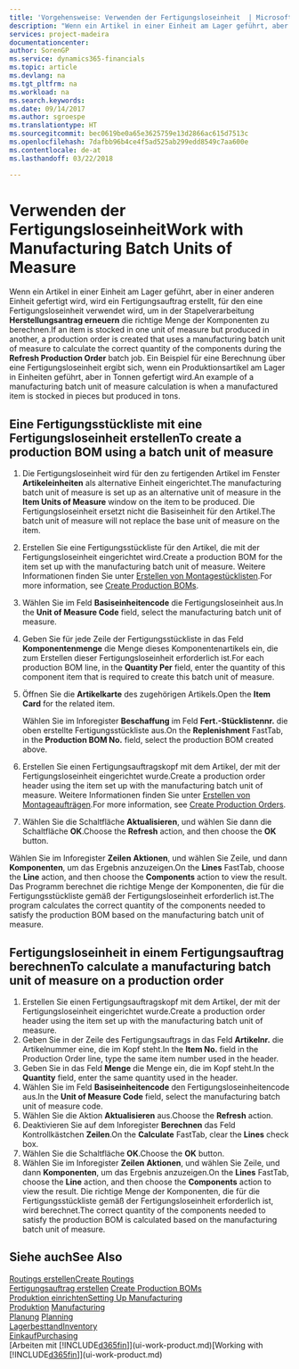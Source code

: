 ```yaml
---
title: 'Vorgehensweise: Verwenden der Fertigungsloseinheit  | Microsoft Docs'
description: "Wenn ein Artikel in einer Einheit am Lager geführt, aber in einer anderen Einheit gefertigt wird, kann ein Fertigungsauftrag erstellt werden, für den eine Fertigungsloseinheit verwendet wird, um in der Stapelverarbeitung  FA berechnen die richtige Menge der Komponenten zu berechnen. Ein Beispiel für eine Berechnung über eine Fertigungsloseinheit ergibt sich, wenn ein Produktionsartikel am Lager in Einheiten geführt, aber in Tonnen gefertigt wird."
services: project-madeira
documentationcenter: 
author: SorenGP
ms.service: dynamics365-financials
ms.topic: article
ms.devlang: na
ms.tgt_pltfrm: na
ms.workload: na
ms.search.keywords: 
ms.date: 09/14/2017
ms.author: sgroespe
ms.translationtype: HT
ms.sourcegitcommit: bec0619be0a65e3625759e13d2866ac615d7513c
ms.openlocfilehash: 7dafbb96b4ce4f5ad525ab299edd8549c7aa600e
ms.contentlocale: de-at
ms.lasthandoff: 03/22/2018

---
```

# <a name="work-with-manufacturing-batch-units-of-measure"></a><span data-ttu-id="c7098-104">Verwenden der Fertigungsloseinheit</span><span class="sxs-lookup"><span data-stu-id="c7098-104">Work with Manufacturing Batch Units of Measure</span></span>
<span data-ttu-id="c7098-105">Wenn ein Artikel in einer Einheit am Lager geführt, aber in einer anderen Einheit gefertigt wird, wird ein Fertigungsauftrag erstellt, für den eine Fertigungsloseinheit verwendet wird, um in der Stapelverarbeitung **Herstellungsantrag erneuern** die richtige Menge der Komponenten zu berechnen.</span><span class="sxs-lookup"><span data-stu-id="c7098-105">If an item is stocked in one unit of measure but produced in another, a production order is created that uses a manufacturing batch unit of measure to calculate the correct quantity of the components during the **Refresh Production Order** batch job.</span></span> <span data-ttu-id="c7098-106">Ein Beispiel für eine Berechnung über eine Fertigungsloseinheit ergibt sich, wenn ein Produktionsartikel am Lager in Einheiten geführt, aber in Tonnen gefertigt wird.</span><span class="sxs-lookup"><span data-stu-id="c7098-106">An example of a manufacturing batch unit of measure calculation is when a manufactured item is stocked in pieces but produced in tons.</span></span>  

## <a name="to-create-a-production-bom-using-a-batch-unit-of-measure"></a><span data-ttu-id="c7098-107">Eine Fertigungsstückliste mit eine Fertigungsloseinheit erstellen</span><span class="sxs-lookup"><span data-stu-id="c7098-107">To create a production BOM using a batch unit of measure</span></span>  
1.  <span data-ttu-id="c7098-108">Die Fertigungsloseinheit wird für den zu fertigenden Artikel im Fenster **Artikeleinheiten** als alternative Einheit eingerichtet.</span><span class="sxs-lookup"><span data-stu-id="c7098-108">The manufacturing batch unit of measure is set up as an alternative unit of measure in the **Item Units of Measure** window on the item to be produced.</span></span> <span data-ttu-id="c7098-109">Die Fertigungsloseinheit ersetzt nicht die Basiseinheit für den Artikel.</span><span class="sxs-lookup"><span data-stu-id="c7098-109">The batch unit of measure will not replace the base unit of measure on the item.</span></span>  
2.  <span data-ttu-id="c7098-110">Erstellen Sie eine Fertigungsstückliste für den Artikel, die mit der Fertigungsloseinheit eingerichtet wird.</span><span class="sxs-lookup"><span data-stu-id="c7098-110">Create a production BOM for the item set up with the manufacturing batch unit of measure.</span></span> <span data-ttu-id="c7098-111">Weitere Informationen finden Sie unter [Erstellen von Montagestücklisten](production-how-to-create-production-boms.md).</span><span class="sxs-lookup"><span data-stu-id="c7098-111">For more information, see [Create Production BOMs](production-how-to-create-production-boms.md).</span></span>  
3.  <span data-ttu-id="c7098-112">Wählen Sie im Feld **Basiseinheitencode** die Fertigungsloseinheit aus.</span><span class="sxs-lookup"><span data-stu-id="c7098-112">In the **Unit of Measure Code** field, select the manufacturing batch unit of measure.</span></span>  
4.  <span data-ttu-id="c7098-113">Geben Sie für jede Zeile der Fertigungsstückliste in das Feld **Komponentenmenge** die Menge dieses Komponentenartikels ein, die zum Erstellen dieser Fertigungsloseinheit erforderlich ist.</span><span class="sxs-lookup"><span data-stu-id="c7098-113">For each production BOM line, in the **Quantity Per** field, enter the quantity of this component item that is required to create this batch unit of measure.</span></span>  
5.  <span data-ttu-id="c7098-114">Öffnen Sie die  **Artikelkarte** des zugehörigen Artikels.</span><span class="sxs-lookup"><span data-stu-id="c7098-114">Open the **Item Card** for the related item.</span></span>  

    <span data-ttu-id="c7098-115">Wählen Sie im Inforegister **Beschaffung** im Feld **Fert.-Stücklistennr.** die oben erstellte Fertigungsstückliste aus.</span><span class="sxs-lookup"><span data-stu-id="c7098-115">On the **Replenishment** FastTab, in the **Production BOM No.** field, select the production BOM created above.</span></span>  
6.  <span data-ttu-id="c7098-116">Erstellen Sie einen Fertigungsauftragskopf mit dem Artikel, der mit der Fertigungsloseinheit eingerichtet wurde.</span><span class="sxs-lookup"><span data-stu-id="c7098-116">Create a production order header using the item set up with the manufacturing batch unit of measure.</span></span> <span data-ttu-id="c7098-117">Weitere Informationen finden Sie unter [Erstellen von Montageaufträgen](production-how-to-create-production-orders.md).</span><span class="sxs-lookup"><span data-stu-id="c7098-117">For more information, see [Create Production Orders](production-how-to-create-production-orders.md).</span></span>  
7.  <span data-ttu-id="c7098-118">Wählen Sie die Schaltfläche **Aktualisieren**, und wählen Sie dann die Schaltfläche **OK**.</span><span class="sxs-lookup"><span data-stu-id="c7098-118">Choose the **Refresh** action, and then choose  the **OK** button.</span></span>  

<span data-ttu-id="c7098-119">Wählen Sie im Inforegister **Zeilen** **Aktionen**, und wählen Sie Zeile, und dann **Komponenten**, um das Ergebnis anzuzeigen.</span><span class="sxs-lookup"><span data-stu-id="c7098-119">On the **Lines** FastTab, choose the **Line** action, and then choose the **Components** action to view the result.</span></span> <span data-ttu-id="c7098-120">Das Programm berechnet die richtige Menge der Komponenten, die für die Fertigungsstückliste gemäß der Fertigungsloseinheit erforderlich ist.</span><span class="sxs-lookup"><span data-stu-id="c7098-120">The program calculates the correct quantity of the components needed to satisfy the production BOM based on the manufacturing batch unit of measure.</span></span>  

## <a name="to-calculate-a-manufacturing-batch-unit-of-measure-on-a-production-order"></a><span data-ttu-id="c7098-121">Fertigungsloseinheit in einem Fertigungsauftrag berechnen</span><span class="sxs-lookup"><span data-stu-id="c7098-121">To calculate a manufacturing batch unit of measure on a production order</span></span>  
1.  <span data-ttu-id="c7098-122">Erstellen Sie einen Fertigungsauftragskopf mit dem Artikel, der mit der Fertigungsloseinheit eingerichtet wurde.</span><span class="sxs-lookup"><span data-stu-id="c7098-122">Create a production order header using the item set up with the manufacturing batch unit of measure.</span></span>  
2.  <span data-ttu-id="c7098-123">Geben Sie in der Zeile des Fertigungsauftrags in das Feld **Artikelnr.** die Artikelnummer eine, die im Kopf steht.</span><span class="sxs-lookup"><span data-stu-id="c7098-123">In the **Item No.** field in the Production Order line, type the same item number used in the header.</span></span>  
3.  <span data-ttu-id="c7098-124">Geben Sie in das Feld **Menge** die Menge ein, die im Kopf steht.</span><span class="sxs-lookup"><span data-stu-id="c7098-124">In the **Quantity** field, enter the same quantity used in the header.</span></span>  
4.  <span data-ttu-id="c7098-125">Wählen Sie im Feld **Basiseinheitencode** den Fertigungsloseinheitencode aus.</span><span class="sxs-lookup"><span data-stu-id="c7098-125">In the **Unit of Measure Code** field, select the manufacturing batch unit of measure code.</span></span>  
5.  <span data-ttu-id="c7098-126">Wählen Sie die Aktion **Aktualisieren** aus.</span><span class="sxs-lookup"><span data-stu-id="c7098-126">Choose the **Refresh** action.</span></span>
6.  <span data-ttu-id="c7098-127">Deaktivieren Sie auf dem Inforegister **Berechnen** das Feld Kontrollkästchen **Zeilen**.</span><span class="sxs-lookup"><span data-stu-id="c7098-127">On the **Calculate** FastTab, clear the **Lines** check box.</span></span>  
7.  <span data-ttu-id="c7098-128">Wählen Sie die Schaltfläche **OK**.</span><span class="sxs-lookup"><span data-stu-id="c7098-128">Choose the **OK** button.</span></span>  
8.  <span data-ttu-id="c7098-129">Wählen Sie im Inforegister **Zeilen** **Aktionen**, und wählen Sie Zeile, und dann **Komponenten**, um das Ergebnis anzuzeigen.</span><span class="sxs-lookup"><span data-stu-id="c7098-129">On the **Lines** FastTab, choose the **Line** action, and then choose the **Components** action to view the result.</span></span> <span data-ttu-id="c7098-130">Die richtige Menge der Komponenten, die für die Fertigungsstückliste gemäß der Fertigungsloseinheit erforderlich ist, wird berechnet.</span><span class="sxs-lookup"><span data-stu-id="c7098-130">The correct quantity of the components needed to satisfy the production BOM is calculated based on the manufacturing batch unit of measure.</span></span>  

## <a name="see-also"></a><span data-ttu-id="c7098-131">Siehe auch</span><span class="sxs-lookup"><span data-stu-id="c7098-131">See Also</span></span>  
[<span data-ttu-id="c7098-132">Routings erstellen</span><span class="sxs-lookup"><span data-stu-id="c7098-132">Create Routings</span></span>](production-how-to-create-routings.md)  
<span data-ttu-id="c7098-133">[Fertigungsauftrag erstellen](production-how-to-create-production-boms.md)   </span><span class="sxs-lookup"><span data-stu-id="c7098-133">[Create Production BOMs](production-how-to-create-production-boms.md)   </span></span>  
[<span data-ttu-id="c7098-134">Produktion einrichten</span><span class="sxs-lookup"><span data-stu-id="c7098-134">Setting Up Manufacturing</span></span>](production-configure-production-processes.md)  
<span data-ttu-id="c7098-135">[Produktion](production-manage-manufacturing.md)  </span><span class="sxs-lookup"><span data-stu-id="c7098-135">[Manufacturing](production-manage-manufacturing.md)  </span></span>  
<span data-ttu-id="c7098-136">[Planung](production-planning.md) </span><span class="sxs-lookup"><span data-stu-id="c7098-136">[Planning](production-planning.md) </span></span>  
[<span data-ttu-id="c7098-137">Lagerbesttand</span><span class="sxs-lookup"><span data-stu-id="c7098-137">Inventory</span></span>](inventory-manage-inventory.md)  
[<span data-ttu-id="c7098-138">Einkauf</span><span class="sxs-lookup"><span data-stu-id="c7098-138">Purchasing</span></span>](purchasing-manage-purchasing.md)  
<span data-ttu-id="c7098-139">[Arbeiten mit [!INCLUDE[d365fin](includes/d365fin_md.md)]](ui-work-product.md)</span><span class="sxs-lookup"><span data-stu-id="c7098-139">[Working with [!INCLUDE[d365fin](includes/d365fin_md.md)]](ui-work-product.md)</span></span>  

